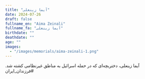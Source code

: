```yaml
---
title: "آیما زینعلی"
date: 2024-07-26
draft: false
fullname_en: "Aima Zeinali"
fullname_fa: "آیما زینعلی"
birthdate: ""
deathdate: ""
age: ""
images:
  - "/images/memorials/aima-zeinali-1.png"
---
```


آیما زینعلی، دختربچه‌ای که در حمله اسرائیل به مناطق غیرنظامی کشته شد‌.
#فرزندان_ایران